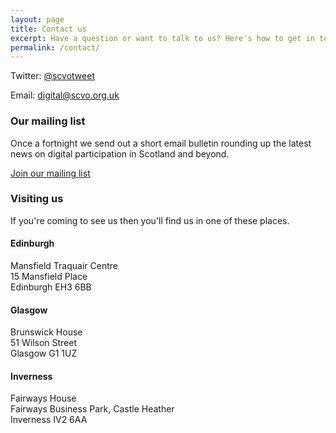 ```yaml
---
layout: page
title: Contact us
excerpt: Have a question or want to talk to us? Here's how to get in touch.
permalink: /contact/
---
```


Twitter: [@scvotweet](https://twitter.com/scvotweet)

Email: [digital@scvo.org.uk](mailto:digital@scvo.org.uk)

### Our mailing list

Once a fortnight we send out a short email bulletin rounding up the latest news on digital participation in Scotland and beyond.

<a href="/contact/subscribe/" class="btn btn-primary btn-lg">Join our mailing list</a>

### Visiting us

If you're coming to see us then you'll find us in one of these places.

#### Edinburgh

Mansfield Traquair Centre  
15 Mansfield Place  
Edinburgh EH3 6BB

#### Glasgow

Brunswick House  
51 Wilson Street  
Glasgow G1 1UZ

#### Inverness

Fairways House  
Fairways Business Park, Castle Heather  
Inverness IV2 6AA